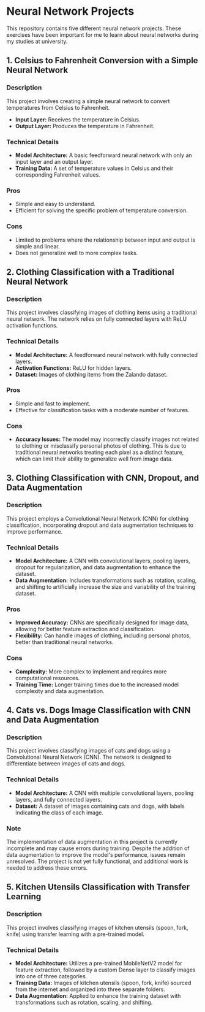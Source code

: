 # Neural Network Projects

This repository contains five different neural network projects. These exercises have been important for me to learn about neural networks during my studies at university.

## 1. Celsius to Fahrenheit Conversion with a Simple Neural Network

### Description
This project involves creating a simple neural network to convert temperatures from Celsius to Fahrenheit.

- **Input Layer:** Receives the temperature in Celsius.
- **Output Layer:** Produces the temperature in Fahrenheit.

### Technical Details
- **Model Architecture:** A basic feedforward neural network with only an input layer and an output layer.
- **Training Data:** A set of temperature values in Celsius and their corresponding Fahrenheit values.

### Pros
- Simple and easy to understand.
- Efficient for solving the specific problem of temperature conversion.

### Cons
- Limited to problems where the relationship between input and output is simple and linear.
- Does not generalize well to more complex tasks.

## 2. Clothing Classification with a Traditional Neural Network

### Description
This project involves classifying images of clothing items using a traditional neural network. The network relies on fully connected layers with ReLU activation functions.

### Technical Details
- **Model Architecture:** A feedforward neural network with fully connected layers.
- **Activation Functions:** ReLU for hidden layers.
- **Dataset:** Images of clothing items from the Zalando dataset.

### Pros
- Simple and fast to implement.
- Effective for classification tasks with a moderate number of features.

### Cons
- **Accuracy Issues:** The model may incorrectly classify images not related to clothing or misclassify personal photos of clothing. This is due to traditional neural networks treating each pixel as a distinct feature, which can limit their ability to generalize well from image data.

## 3. Clothing Classification with CNN, Dropout, and Data Augmentation

### Description
This project employs a Convolutional Neural Network (CNN) for clothing classification, incorporating dropout and data augmentation techniques to improve performance.

### Technical Details
- **Model Architecture:** A CNN with convolutional layers, pooling layers, dropout for regularization, and data augmentation to enhance the dataset.
- **Data Augmentation:** Includes transformations such as rotation, scaling, and shifting to artificially increase the size and variability of the training dataset.

### Pros
- **Improved Accuracy:** CNNs are specifically designed for image data, allowing for better feature extraction and classification.
- **Flexibility:** Can handle images of clothing, including personal photos, better than traditional neural networks.

### Cons
- **Complexity:** More complex to implement and requires more computational resources.
- **Training Time:** Longer training times due to the increased model complexity and data augmentation.

## 4. Cats vs. Dogs Image Classification with CNN and Data Augmentation

### Description
This project involves classifying images of cats and dogs using a Convolutional Neural Network (CNN). The network is designed to differentiate between images of cats and dogs.

### Technical Details
- **Model Architecture:** A CNN with multiple convolutional layers, pooling layers, and fully connected layers.
- **Dataset:** A dataset of images containing cats and dogs, with labels indicating the class of each image.

### Note
The implementation of data augmentation in this project is currently incomplete and may cause errors during training. Despite the addition of data augmentation to improve the model's performance, issues remain unresolved. The project is not yet fully functional, and additional work is needed to address these errors.

## 5. Kitchen Utensils Classification with Transfer Learning

### Description
This project involves classifying images of kitchen utensils (spoon, fork, knife) using transfer learning with a pre-trained model.

### Technical Details
- **Model Architecture:** Utilizes a pre-trained MobileNetV2 model for feature extraction, followed by a custom Dense layer to classify images into one of three categories.
- **Training Data:** Images of kitchen utensils (spoon, fork, knife) sourced from the internet and organized into three separate folders.
- **Data Augmentation:** Applied to enhance the training dataset with transformations such as rotation, scaling, and shifting.

